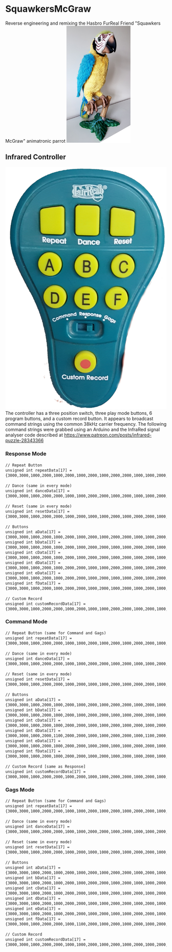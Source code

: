 # SquawkersMcGraw
Reverse engineering and remixing the Hasbro FurReal Friend "Squawkers McGraw" animatronic parrot
<img src="Squawkers_McGraw.jpg" width="200" alt="Squawkers McGraw Animatronic Parrot" />


## Infrared Controller
![Squawkers McGraw Contoller](Squawkers_Remote.png)
The controller has a three position switch, three play mode buttons, 6 program buttons, and a custom record button. It appears to broadcast command strings using the common 38kHz carrier frequency. The following command strings were grabbed using an Arduino and the InfraRed signal analyser code described at https://www.patreon.com/posts/infrared-puzzle-28343366

### Response Mode
```
// Repeat Button
unsigned int repeatData[17] = {3000,3000,1000,2000,1000,2000,1000,2000,1000,2000,2000,1000,1000,2000,2000,1000,1000};

// Dance (same in every mode)
unsigned int danceData[17] = {3000,3000,1000,2000,2000,1000,1000,2000,2000,1000,2000,1000,1000,2000,2000,1000,1000};

// Reset (same in every mode)
unsigned int resetData[17] = {3000,3000,1000,2000,2000,1000,2000,1000,1000,2000,1000,2000,2000,1000,1000,2000,1000};

// Buttons
unsigned int aData[17] = {3000,3000,1000,2000,1000,2000,1000,2000,1000,2000,2000,1000,1000,2000,2000,1000,1000};
unsigned int bData[17] = {3000,3000,1000,2000,1000,2000,1000,2000,2000,1000,1000,2000,2000,1000,1000,2000,1000};
unsigned int cData[17] = {3000,3000,1000,2000,1000,2000,1000,2000,2000,1000,2000,1000,2000,1000,2000,1000,1000};
unsigned int dData[17] = {3000,3000,1000,2000,1000,2000,2000,1000,1000,2000,2000,1000,1000,2000,1000,2000,1000};
unsigned int eData[17] = {3000,3000,1000,2000,1000,2000,2000,1000,2000,1000,1000,2000,1000,2000,2000,1000,1000};
unsigned int fData[17] = {3000,3000,1000,2000,1000,2000,2000,1000,2000,1000,2000,1000,2000,1000,1000,2000,1000};

// Custom Record
unsigned int customRecordData[17] = {3000,3000,1000,2000,2000,1000,2000,1000,1000,2000,2000,1000,2000,1000,2000,1000,1000};
```
### Command Mode
```
// Repeat Button (same for Command and Gags)
unsigned int repeatData[17] = {3000,3000,1000,2000,2000,1000,1000,2000,1000,2000,1000,2000,2000,1000,2000,1000,1000};

// Dance (same in every mode)
unsigned int danceData[17] = {3000,3000,1000,2000,2000,1000,1000,2000,2000,1000,2000,1000,1000,2000,2000,1000,1000};

// Reset (same in every mode)
unsigned int resetData[17] = {3000,3000,1000,2000,2000,1000,2000,1000,1000,2000,1000,2000,2000,1000,1000,2000,1000};

// Buttons
unsigned int aData[17] = {3000,3000,1000,2000,1000,2000,1000,2000,1000,2000,2000,1000,2000,1000,1000,2000,1000};
unsigned int bData[17] = {3000,3000,1000,2000,1000,2000,1000,2000,2000,1000,1000,2000,2000,1000,2000,1000,1000};
unsigned int cData[17] = {3000,3000,1000,2000,1000,2000,2000,1000,1000,2000,1000,2000,1000,2000,1000,2000,1000};
unsigned int dData[17] = {3000,3000,1000,2000,1100,2000,2000,1000,1000,2000,2000,1000,1100,2000,2000,1000,1000};
unsigned int eData[17] = {3000,3000,1000,2000,1000,2000,2000,1000,2000,1000,1000,2000,2000,1000,1000,2000,1000};
unsigned int fData[17] = {3000,3000,1000,2000,1000,2000,2000,1000,2000,1000,2000,1000,2000,1000,2000,1000,1000};

// Custom Record [same as Response]
unsigned int customRecordData[17] = {3000,3000,1000,2000,2000,1000,2000,1000,1000,2000,2000,1000,2000,1000,2000,1000,1000};
```

### Gags Mode
```
// Repeat Button (same for Command and Gags)
unsigned int repeatData[17] = {3000,3000,1000,2000,2000,1000,1000,2000,1000,2000,1000,2000,2000,1000,2000,1000,1000};

// Dance (same in every mode)
unsigned int danceData[17] = {3000,3000,1000,2000,2000,1000,1000,2000,2000,1000,2000,1000,1000,2000,2000,1000,1000};

// Reset (same in every mode)
unsigned int resetData[17] = {3000,3000,1000,2000,2000,1000,2000,1000,1000,2000,1000,2000,2000,1000,1000,2000,1000};

// Buttons
unsigned int aData[17] = {3000,3000,1000,2000,1000,2000,1000,2000,1000,2000,2000,1000,2000,1000,2000,1000,1000};
unsigned int bData[17] = {3000,3000,1000,2000,1000,2000,1000,2000,2000,1000,2000,1000,1000,2000,1000,2000,1000};
unsigned int cData[17] = {3000,3000,1000,2000,1000,2000,2000,1000,1000,2000,1000,2000,1000,2000,2000,1000,1000};
unsigned int dData[17] = {3000,3000,1000,2000,1000,2000,2000,1000,1000,2000,2000,1000,2000,1000,1000,2000,1000};
unsigned int eData[17] = {3000,3000,1000,2000,1000,2000,2000,1000,2000,1000,1000,2000,2000,1000,2000,1000,1000};
unsigned int fData[17] = {3000,3000,1000,2000,2000,1000,1100,2000,1000,2000,1000,2000,1000,2000,1000,2000,1000};

// Custom Record
unsigned int customRecordData[17] = {3000,3000,1000,2000,2000,1000,1000,2000,1000,2000,1000,2000,1000,2000,1000,2000,1000};
```
